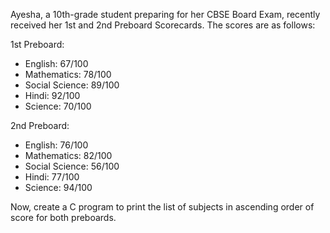 Ayesha, a 10th-grade student preparing for her CBSE Board Exam, recently received her 1st and 2nd Preboard Scorecards. The scores are as follows:

1st Preboard:
- English: 67/100 
- Mathematics: 78/100 
- Social Science: 89/100 
- Hindi: 92/100 
- Science: 70/100 

2nd Preboard:
- English: 76/100 
- Mathematics: 82/100 
- Social Science: 56/100 
- Hindi: 77/100 
- Science: 94/100 

Now, create a C program to print the list of subjects in ascending order of score for both preboards. 


